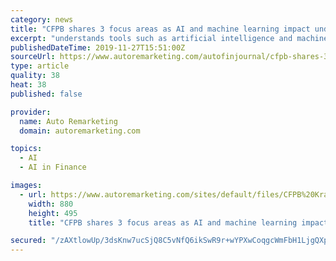 ```yaml
---
category: news
title: "CFPB shares 3 focus areas as AI and machine learning impact underwriting"
excerpt: "understands tools such as artificial intelligence and machine learning are making their way into underwriting departments at auto finance companies and other providers of financial services. It’s why CFPB director Kathleen Kraninger recently reiterated ..."
publishedDateTime: 2019-11-27T15:51:00Z
sourceUrl: https://www.autoremarketing.com/autofinjournal/cfpb-shares-3-focus-areas-ai-and-machine-learning-impact-underwriting
type: article
quality: 38
heat: 38
published: false

provider:
  name: Auto Remarketing
  domain: autoremarketing.com

topics:
  - AI
  - AI in Finance

images:
  - url: https://www.autoremarketing.com/sites/default/files/CFPB%20Kraninger%20file%20photo.jpg
    width: 880
    height: 495
    title: "CFPB shares 3 focus areas as AI and machine learning impact underwriting"

secured: "/zAXtlowUp/3dsKnw7ucSjQ8C5vNfQ6ikSwR9r+wYPXwCoqgcWmFbH1LjgQXpag3xeAMCRIj0mhQ2DqMIuP6OdR94IyPHOU2hSDw141U3zzrQNB/dleFlR6IA+3MxNm1eFOip4oEv0J79zG6MmNQ9PuwnZioDfGrqKY67931KY1JlYQ63eB/03M343xjdAkVcUvsdxijNnq044BpY0WR6T6FgR5S2Zj3IAtGK/IZd0eN0t7bwMP6lSB2ApYyB3tFhmk++AyPkR8Tx35Mdircgg==;a6HjZ/5Ak+GAPfEpSLD2gA=="
---
```


